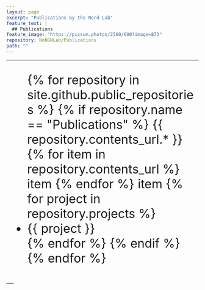```yaml
---
layout: page
excerpt: "Publications by the Nord Lab"
feature_text: |
  ## Publications
feature_image: "https://picsum.photos/2560/600?image=873"
repository: NoNGNLab/Publications
path: ""
---
```

___

<font size="6">
  <ul style="list-style-type:disc;">
    {% for repository in site.github.public_repositories %}
      {% if repository.name == "Publications" %}
        {{ repository.contents_url.* }} 
        {% for item in repository.contents_url %}
          item
        {% endfor %}	 
        item
        {% for project in repository.projects %}
          <li>{{ project }}</li>
        {% endfor %}
      {% endif %}
    {% endfor %}
  </ul>
</font>
___

<link rel="preload" href="https://api.github.com/repos/NoNGNLab/Publications/contents/" as="fetch">
